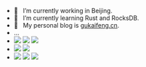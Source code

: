 <!-- ### Hi there 👋 -->

<!--
**gukaifeng/gukaifeng** is a ✨ _special_ ✨ repository because its `README.md` (this file) appears on your GitHub profile.

Here are some ideas to get you started:

- 🔭 I’m currently working on ...
- 🌱 I’m currently learning ...
- 👯 I’m looking to collaborate on ...
- 🤔 I’m looking for help with ...
- 💬 Ask me about ...
- 📫 How to reach me: ...
- 😄 Pronouns: ...
- ⚡ Fun fact: ...
-->

- 🔭 &nbsp;&nbsp;I’m currently working in Beijing.  
- 🌱 &nbsp;&nbsp;I’m currently learning Rust and RocksDB.  
- 🤔 &nbsp;&nbsp;My personal blog is [gukaifeng.cn](https://gukaifeng.cn/). 
- ... 
- ![](https://img.shields.io/badge/gender-%E2%99%82-%23FFFACD) ![](https://img.shields.io/badge/age-24-green) ![](https://img.shields.io/badge/sign-%E2%99%8F-blueviolet)
- ![](https://img.shields.io/badge/lang-c%2Fc%2B%2B-%235589B0) ![](https://img.shields.io/badge/lang-rust-%23AA1844)
- ![](https://img.shields.io/badge/ide-jetbrains-orange) ![](https://img.shields.io/badge/editor-vscode-blue) ![](https://img.shields.io/badge/editor-typora-white)
